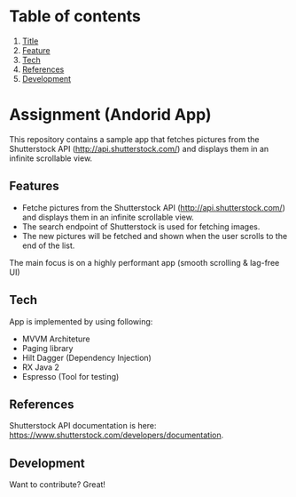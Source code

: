 # Table of contents
1. [Title](#assignment)
2. [Feature](#features)
3. [Tech](#tech)
4. [References](#references)
5. [Development](#development)

# Assignment (Andorid App)

This repository contains a sample app that fetches pictures from the Shutterstock API (http://api.shutterstock.com/) and displays them in an infinite scrollable view.

## Features

- Fetche pictures from the Shutterstock API (http://api.shutterstock.com/) and displays them in an infinite scrollable view.
- The search endpoint of Shutterstock is used for fetching images.
- The new pictures will be fetched and shown when the user scrolls to the end of the list.

The main focus is on a highly performant app (smooth scrolling & lag-free UI)

## Tech

App is implemented by using following:

- MVVM Architeture
- Paging library
- Hilt Dagger (Dependency Injection)
- RX Java 2
- Espresso (Tool for testing)

## References

Shutterstock API documentation is here: https://www.shutterstock.com/developers/documentation.

## Development

Want to contribute? Great!


